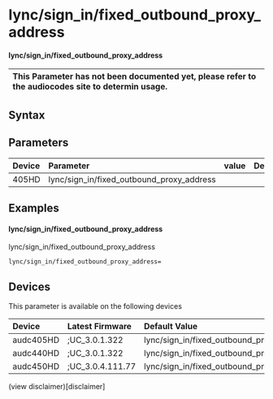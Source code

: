 ﻿---
description: lync/sign_in/fixed_outbound_proxy_address
search: false
---

# lync/sign_in/fixed_outbound_proxy_address

#### lync/sign_in/fixed_outbound_proxy_address


| This Parameter has not been documented yet, please refer to the audiocodes site to determin usage.  | 
| :--- |

## Syntax

## Parameters
|Device|Parameter|value|Description|
|:---|:---|:---|:---|
| 405HD | lync/sign_in/fixed_outbound_proxy_address |  |  |

## Examples
#### lync/sign_in/fixed_outbound_proxy_address

lync/sign_in/fixed_outbound_proxy_address

```
lync/sign_in/fixed_outbound_proxy_address=
```

## Devices
This parameter is available on the following devices

| Device | Latest Firmware | Default Value |
|:---|:---|:---|
| audc405HD | ;UC_3.0.1.322 | lync/sign_in/fixed_outbound_proxy_address= 
| audc440HD | ;UC_3.0.1.322 | lync/sign_in/fixed_outbound_proxy_address= 
| audc450HD | ;UC_3.0.4.111.77 | lync/sign_in/fixed_outbound_proxy_address=0.0.0.0 

(view disclaimer)[disclaimer]
